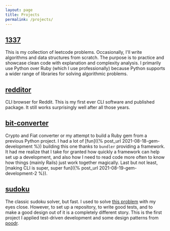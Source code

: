 ```yaml
---
layout: page
title: Projects
permalink: /projects/
---
```


## [1337](https://github.com/tuang3142/1337)

This is my collection of leetcode problems. Occasionally, I'll write algorithms and data structures from scratch. The purpose is to practice and showcase clean code with explanation and complexity analysis. I primarily use Python over Ruby (which I use professionally) because Python supports a wider range of libraries for solving algorithmic problems.


## [redditor](https://github.com/tuang3142/redditor)

CLI browser for Reddit. This is my first ever CLI software and published package. It still works surprisingly well after all those years.


## [bit-converter](https://github.com/tuang3142/bit-converter)

Crypto and Fiat converter or my attempt to build a Ruby gem from a previous Python project. I had a lot of [fun]({% post_url 2021-08-18-gem-development %}) building this one thanks to `bundler` providing a framework. It had me realize that I take for granted how quickly a framework can help set up a development, and also how I need to read code more often to know how things (mainly Rails) just work together magically. Last but not least, [making CLI is super, super fun]({% post_url 2021-08-19-gem-development-2 %}).


## [sudoku](https://github.com/tuang3142/sudoku)

The classic sudoku solver, but fast. I used to solve [this problem](https://leetcode.com/problems/sudoku-solver/) with my eyes close. However, to set up a repository, to write good tests, and to make a good design out of it is a completely different story. This is the first project I applied test-driven development and some design patterns from [poodr](https://www.poodr.com/).
